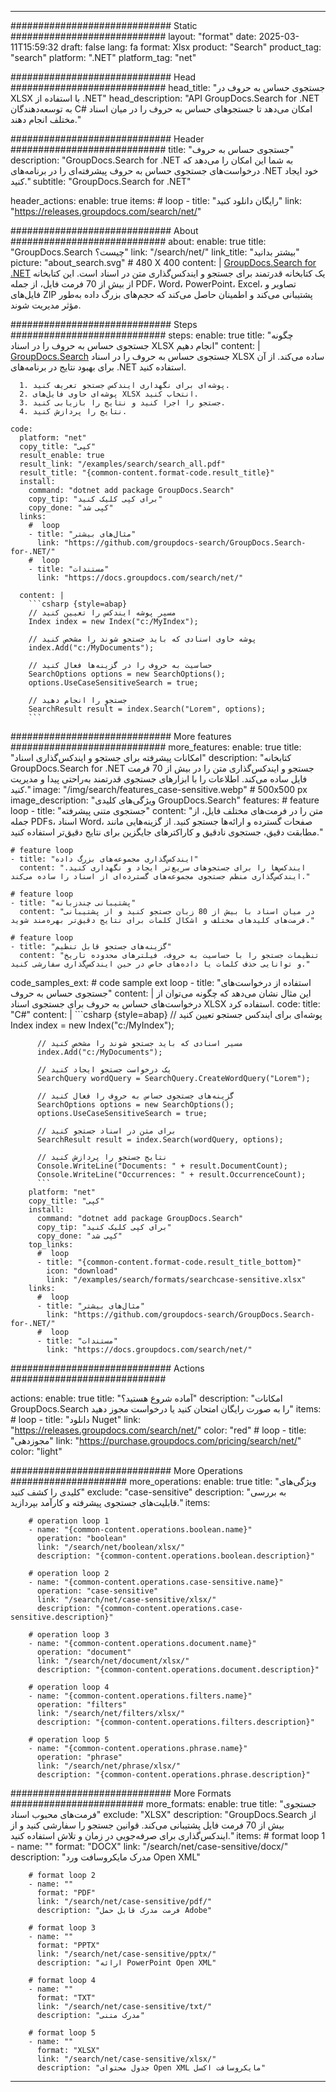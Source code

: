 
---
############################# Static ############################
layout: "format"
date:  2025-03-11T15:59:32
draft: false
lang: fa
format: Xlsx
product: "Search"
product_tag: "search"
platform: ".NET"
platform_tag: "net"

############################# Head ############################
head_title: "جستجوی حساس به حروف در XLSX با استفاده از .NET"
head_description: "API GroupDocs.Search for .NET به توسعه‌دهندگان C# امکان می‌دهد تا جستجوهای حساس به حروف را در میان اسناد مختلف انجام دهند."

############################# Header ############################
title: "جستجوی حساس به حروف" 
description: "GroupDocs.Search for .NET به شما این امکان را می‌دهد که درخواست‌های جستجوی حساس به حروف پیشرفته‌ای را در برنامه‌های .NET خود ایجاد کنید."
subtitle: "GroupDocs.Search for .NET" 

header_actions:
  enable: true
  items:
    #  loop
    - title: "رایگان دانلود کنید"
      link: "https://releases.groupdocs.com/search/net/"
      
############################# About ############################
about:
    enable: true
    title: "GroupDocs.Search چیست؟"
    link: "/search/net/"
    link_title: "بیشتر بدانید"
    picture: "about_search.svg" # 480 X 400
    content: |
       [GroupDocs.Search for .NET](/search/net/) یک کتابخانه قدرتمند برای جستجو و ایندکس‌گذاری متن در اسناد است. این کتابخانه از بیش از 70 فرمت فایل، از جمله PDF، Word، PowerPoint، Excel، تصاویر و فایل‌های ZIP پشتیبانی می‌کند و اطمینان حاصل می‌کند که حجم‌های بزرگ داده به‌طور مؤثر مدیریت شوند.

############################# Steps ############################
steps:
    enable: true
    title: "چگونه جستجوی حساس به حروف را در اسناد XLSX انجام دهیم"
    content: |
      [GroupDocs.Search](/search/net/) جستجوی حساس به حروف را در اسناد XLSX ساده می‌کند. از آن برای بهبود نتایج در برنامه‌های .NET استفاده کنید.
      
      1. پوشه‌ای برای نگهداری ایندکس جستجو تعریف کنید.
      2. پوشه‌ای حاوی فایل‌های XLSX انتخاب کنید.
      3. جستجو را اجرا کنید و نتایج را بازیابی کنید.
      4. نتایج را پردازش کنید.
   
    code:
      platform: "net"
      copy_title: "کپی"
      result_enable: true
      result_link: "/examples/search/search_all.pdf"
      result_title: "{common-content.format-code.result_title}"
      install:
        command: "dotnet add package GroupDocs.Search"
        copy_tip: "برای کپی کلیک کنید"
        copy_done: "کپی شد"
      links:
        #  loop
        - title: "مثال‌های بیشتر"
          link: "https://github.com/groupdocs-search/GroupDocs.Search-for-.NET/"
        #  loop
        - title: "مستندات"
          link: "https://docs.groupdocs.com/search/net/"
          
      content: |
        ```csharp {style=abap}
        // مسیر پوشه ایندکس را تعیین کنید
        Index index = new Index("c:/MyIndex");

        // پوشه حاوی اسنادی که باید جستجو شوند را مشخص کنید
        index.Add("c:/MyDocuments");

        // حساسیت به حروف را در گزینه‌ها فعال کنید
        SearchOptions options = new SearchOptions();
        options.UseCaseSensitiveSearch = true;

        // جستجو را انجام دهید
        SearchResult result = index.Search("Lorem", options);
        ```            

############################# More features ############################
more_features:
  enable: true
  title: "امکانات پیشرفته برای جستجو و ایندکس‌گذاری اسناد"
  description: "کتابخانه GroupDocs.Search for .NET جستجو و ایندکس‌گذاری متن را در بیش از 70 فرمت فایل ساده می‌کند. اطلاعات را با ابزارهای جستجوی قدرتمند به‌راحتی پیدا و مدیریت کنید."
  image: "/img/search/features_case-sensitive.webp" # 500x500 px
  image_description: "ویژگی‌های کلیدی GroupDocs.Search"
  features:
    # feature loop
    - title: "جستجوی متنی پیشرفته"
      content: "متن را در فرمت‌های مختلف فایل، از جمله PDFs، اسناد Word، صفحات گسترده و ارائه‌ها جستجو کنید. از گزینه‌هایی مانند مطابقت دقیق، جستجوی نادقیق و کاراکترهای جایگزین برای نتایج دقیق‌تر استفاده کنید."

    # feature loop
    - title: "ایندکس‌گذاری مجموعه‌های بزرگ داده"
      content: "ایندکس‌ها را برای جستجوهای سریع‌تر ایجاد و نگهداری کنید. ایندکس‌گذاری منظم جستجوی مجموعه‌های گسترده‌ای از اسناد را ساده می‌کند."

    # feature loop
    - title: "پشتیبانی چندزبانه"
      content: "در میان اسناد با بیش از 80 زبان جستجو کنید و از پشتیبانی فرمت‌های کلیدهای مختلف و اشکال کلمات برای نتایج دقیق‌تر بهره‌مند شوید."

    # feature loop
    - title: "گزینه‌های جستجو قابل تنظیم"
      content: "تنظیمات جستجو را با حساسیت به حروف، فیلترهای محدوده تاریخ و توانایی حذف کلمات یا داده‌های خاص در حین ایندکس‌گذاری سفارشی کنید."
      
  code_samples_ext:
    # code sample ext loop
    - title: "استفاده از درخواست‌های جستجوی حساس به حروف"
      content: |
        این مثال نشان می‌دهد که چگونه می‌توان از درخواست‌های حساس به حروف برای جستجوی اسناد XLSX استفاده کرد.
      code:
        title: "C#"
        content: |
          ```csharp {style=abap}
          // پوشه‌ای برای ایندکس جستجو تعیین کنید
          Index index = new Index("c:/MyIndex");
              
          // مسیر اسنادی که باید جستجو شوند را مشخص کنید
          index.Add("c:/MyDocuments");

          // یک درخواست جستجو ایجاد کنید
          SearchQuery wordQuery = SearchQuery.CreateWordQuery("Lorem");

          // گزینه‌های جستجوی حساس به حروف را فعال کنید
          SearchOptions options = new SearchOptions();
          options.UseCaseSensitiveSearch = true;

          // برای متن در اسناد جستجو کنید
          SearchResult result = index.Search(wordQuery, options);
          
          // نتایج جستجو را پردازش کنید
          Console.WriteLine("Documents: " + result.DocumentCount);
          Console.WriteLine("Occurrences: " + result.OccurrenceCount);
          ```
        platform: "net"
        copy_title: "کپی"
        install:
          command: "dotnet add package GroupDocs.Search"
          copy_tip: "برای کپی کلیک کنید"
          copy_done: "کپی شد"
        top_links:
          #  loop
          - title: "{common-content.format-code.result_title_bottom}"
            icon: "download"
            link: "/examples/search/formats/searchcase-sensitive.xlsx"
        links:
          #  loop
          - title: "مثال‌های بیشتر"
            link: "https://github.com/groupdocs-search/GroupDocs.Search-for-.NET/"
          #  loop
          - title: "مستندات"
            link: "https://docs.groupdocs.com/search/net/"
            

            


############################# Actions ############################

actions:
  enable: true
  title: "آماده شروع هستید؟"
  description: "امکانات GroupDocs.Search را به صورت رایگان امتحان کنید یا درخواست مجوز دهید"
  items:
    #  loop
    - title: "دانلود Nuget"
      link: "https://releases.groupdocs.com/search/net/"
      color: "red"
        #  loop
    - title: "مجوزدهی"
      link: "https://purchase.groupdocs.com/pricing/search/net/"
      color: "light"


############################# More Operations #####################
more_operations:
    enable: true
    title: "ویژگی‌های کلیدی را کشف کنید"
    exclude: "case-sensitive"
    description: "به بررسی قابلیت‌های جستجوی پیشرفته و کارآمد بپردازید."
    items: 
          
        # operation loop 1
        - name: "{common-content.operations.boolean.name}"
          operation: "boolean"
          link: "/search/net/boolean/xlsx/"
          description: "{common-content.operations.boolean.description}"

        # operation loop 2
        - name: "{common-content.operations.case-sensitive.name}"
          operation: "case-sensitive"
          link: "/search/net/case-sensitive/xlsx/"
          description: "{common-content.operations.case-sensitive.description}"

        # operation loop 3
        - name: "{common-content.operations.document.name}"
          operation: "document"
          link: "/search/net/document/xlsx/"
          description: "{common-content.operations.document.description}"

        # operation loop 4
        - name: "{common-content.operations.filters.name}"
          operation: "filters"
          link: "/search/net/filters/xlsx/"
          description: "{common-content.operations.filters.description}"

        # operation loop 5
        - name: "{common-content.operations.phrase.name}"
          operation: "phrase"
          link: "/search/net/phrase/xlsx/"
          description: "{common-content.operations.phrase.description}"
          
        
          
############################# More Formats ########################
more_formats:
    enable: true
    title: "جستجوی فرمت‌های محبوب اسناد"
    exclude: "XLSX"
    description: "GroupDocs.Search از بیش از 70 فرمت فایل پشتیبانی می‌کند. قوانین جستجو را سفارشی کنید و از ایندکس‌گذاری برای صرفه‌جویی در زمان و تلاش استفاده کنید."
    items: 
        # format loop 1
        - name: ""
          format: "DOCX"
          link: "/search/net/case-sensitive/docx/"
          description: "مدرک مایکروسافت ورد Open XML"
          
        # format loop 2
        - name: ""
          format: "PDF"
          link: "/search/net/case-sensitive/pdf/"
          description: "فرمت مدرک قابل حمل Adobe"
          
        # format loop 3
        - name: ""
          format: "PPTX"
          link: "/search/net/case-sensitive/pptx/"
          description: "ارائه PowerPoint Open XML"

        # format loop 4
        - name: ""
          format: "TXT"
          link: "/search/net/case-sensitive/txt/"
          description: "مدرک متنی"
          
        # format loop 5
        - name: ""
          format: "XLSX"
          link: "/search/net/case-sensitive/xlsx/"
          description: "جدول محتوای Open XML مایکروسافت اکسل"
  

---